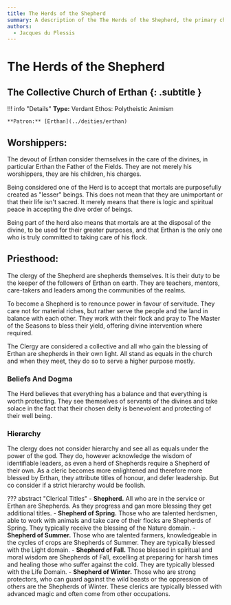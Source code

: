 ```yaml
---
title: The Herds of the Shepherd
summary: A description of the The Herds of the Shepherd, the primary church of Erthan.
authors:
  - Jacques du Plessis
---
```


# The Herds of the Shepherd
## The Collective Church of Erthan {: .subtitle }

!!! info "Details"
    **Type:** Verdant Ethos: Polytheistic Animism

    **Patron:** [Erthan](../deities/erthan)

## Worshippers:
The devout of Erthan consider themselves in the care of the divines, in particular Erthan the Father of the Fields. They are not merely his worshippers, they are his children, his charges.

Being considered one of the Herd is to accept that mortals are purposefully created as "lesser" beings. This does not mean that they are unimportant or that their life isn't sacred. It merely means that there is logic and spiritual peace in accepting the dive order of beings.

Being part of the herd also means that mortals are at the disposal of the divine, to be used for their greater purposes, and that Erthan is the only one who is truly committed to taking care of his flock.

## Priesthood:
The clergy of the Shepherd are shepherds themselves. It is their duty to be the keeper of the followers of Erthan on earth.  They are teachers, mentors, care-takers and leaders among the communities of the realms.

To become a Shepherd is to renounce power in favour of servitude. They care not for material riches, but rather serve the people and the land in balance with each other. They work with their flock and pray to The Master of the Seasons to bless their yield, offering divine intervention where required.

The Clergy are considered a collective and all who gain the blessing of Erthan are shepherds in their own light. All stand as equals in the church and when they meet, they do so to serve a higher purpose mostly.

### Beliefs And Dogma
The Herd believes that everything has a balance and that everything is worth protecting. They see themselves of servants of the divines and take solace in the fact that their chosen deity is benevolent and protecting of their well being.

### Hierarchy
The clergy does not consider hierarchy and see all as equals under the power of the god. They do, however acknowledge the wisdom of identifiable leaders, as even a herd of Shepherds require a Shepherd of their own. As a cleric becomes more enlightened and therefore more blessed by Erthan, they attribute titles of honour, and defer leadership. But co consider if a strict hierarchy would be foolish.

??? abstract "Clerical Titles"
    - **Shepherd.** All who are in the service or Erthan are Shepherds. As they progress and gan more blessing they get additional titles.
    - **Shepherd of Spring.** Those who are talented herdsmen, able to work with animals and take care of their flocks are Shepherds of Spring. They typically receive the blessing of the Nature domain.
    - **Shepherd of Summer.** Those who are talented farmers, knowledgeable in the cycles of crops are Shepherds of Summer. They are typically blessed with the Light domain.
    - **Shepherd of Fall.** Those blessed in spiritual and moral wisdom are Shepherds of Fall, excelling at preparing for harsh times and healing those who suffer against the cold. They are typically blessed with the Life Domain.
    - **Shepherd of Winter.** Those who are strong protectors, who can guard against the wild beasts or the oppression of others are the Shepherds of Winter. These clerics are typically blessed with advanced magic and often come from other occupations.